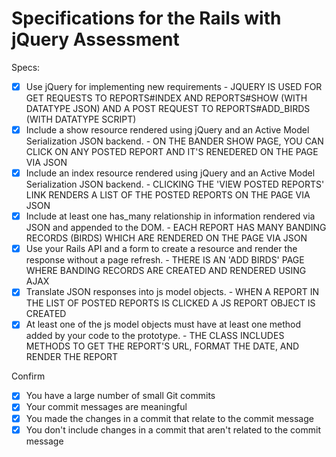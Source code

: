 # Specifications for the Rails with jQuery Assessment

Specs:
- [x] Use jQuery for implementing new requirements - JQUERY IS USED FOR GET REQUESTS TO REPORTS#INDEX AND REPORTS#SHOW (WITH DATATYPE JSON) AND A POST REQUEST TO REPORTS#ADD_BIRDS (WITH DATATYPE SCRIPT)
- [x] Include a show resource rendered using jQuery and an Active Model Serialization JSON backend. - ON THE BANDER SHOW PAGE, YOU CAN CLICK ON ANY POSTED REPORT AND IT'S RENEDERED ON THE PAGE VIA JSON
- [x] Include an index resource rendered using jQuery and an Active Model Serialization JSON backend. - CLICKING THE 'VIEW POSTED REPORTS' LINK RENDERS A LIST OF THE POSTED REPORTS ON THE PAGE VIA JSON
- [x] Include at least one has_many relationship in information rendered via JSON and appended to the DOM. - EACH REPORT HAS MANY BANDING RECORDS (BIRDS) WHICH ARE RENDERED ON THE PAGE VIA JSON
- [x] Use your Rails API and a form to create a resource and render the response without a page refresh. - THERE IS AN 'ADD BIRDS' PAGE WHERE BANDING RECORDS ARE CREATED AND RENDERED USING AJAX
- [x] Translate JSON responses into js model objects. - WHEN A REPORT IN THE LIST OF POSTED REPORTS IS CLICKED A JS REPORT OBJECT IS CREATED
- [x] At least one of the js model objects must have at least one method added by your code to the prototype. - THE CLASS INCLUDES METHODS TO GET THE REPORT'S URL, FORMAT THE DATE, AND RENDER THE REPORT

Confirm
- [x] You have a large number of small Git commits
- [x] Your commit messages are meaningful
- [x] You made the changes in a commit that relate to the commit message
- [x] You don't include changes in a commit that aren't related to the commit message
